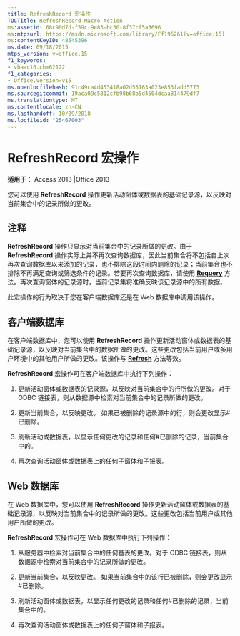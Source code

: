 ```yaml
---
title: RefreshRecord 宏操作
TOCTitle: RefreshRecord Macro Action
ms:assetid: 68c90d7d-f59c-9e83-bc30-8f37cf5a3696
ms:mtpsurl: https://msdn.microsoft.com/library/Ff195261(v=office.15)
ms:contentKeyID: 48545396
ms.date: 09/18/2015
mtps_version: v=office.15
f1_keywords:
- vbaac10.chm62122
f1_categories:
- Office.Version=v15
ms.openlocfilehash: 91c49ca4d453418a02d55163a023e853fadd5773
ms.sourcegitcommit: 19aca09c5812cfb98b68b5d4604dcaa814479df7
ms.translationtype: MT
ms.contentlocale: zh-CN
ms.lasthandoff: 10/09/2018
ms.locfileid: "25467003"
---
```

# <a name="refreshrecord-macro-action"></a>RefreshRecord 宏操作


**适用于**： Access 2013 |Office 2013

您可以使用 **RefreshRecord** 操作更新活动窗体或数据表的基础记录源，以反映对当前集合中的记录所做的更改。

## <a name="remarks"></a>注释

**RefreshRecord** 操作只显示对当前集合中的记录所做的更改。由于 **RefreshRecord** 操作实际上并不再次查询数据库，因此当前集合将不包括自上次再次查询数据库以来添加的记录，也不排除这段时间内删除的记录；当前集合也不排除不再满足查询或筛选条件的记录。若要再次查询数据库，请使用 **[Requery](requery-macro-action.md)** 方法。再次查询窗体的记录源时，当前记录集将准确反映该记录源中的所有数据。

此宏操作的行为取决于您在客户端数据库还是在 Web 数据库中调用该操作。

## <a name="client-database"></a>客户端数据库

在客户端数据库中，您可以使用 **RefreshRecord** 操作更新活动窗体或数据表的基础记录源，以反映对当前集合中的数据所做的更改。这些更改包括当前用户或多用户环境中的其他用户所做的更改。该操作与 **[Refresh](https://msdn.microsoft.com/library/ff836021\(v=office.15\))** 方法等效。

**RefreshRecord** 宏操作可在客户端数据库中执行下列操作：

1.  更新活动窗体或数据表的记录源，以反映对当前集合中的行所做的更改。对于 ODBC 链接表，则从数据源中检索对当前集合中的记录所做的更改。

2.  更新当前集合，以反映更改。 如果已被删除的记录源中的行，则会更改显示\#已删除。

3.  刷新活动或数据表，以显示任何更改的记录和任何\#已删除的记录，当前集合中的。

4.  再次查询活动窗体或数据表上的任何子窗体和子报表。

## <a name="web-database"></a>Web 数据库

在 Web 数据库中，您可以使用 **RefreshRecord** 操作更新活动窗体或数据表的基础记录源，以反映对当前集合中的记录所做的更改。这些更改包括当前用户或其他用户所做的更改。

**RefreshRecord** 宏操作可在 Web 数据库中执行下列操作：

1.  从服务器中检索对当前集合中的任何基表的更改。对于 ODBC 链接表，则从数据源中检索对当前集合中的记录所做的更改。

2.  更新当前集合，以反映更改。 如果当前集合中的该行已被删除，则会更改显示\#已删除。

3.  刷新活动窗体或数据表，以显示任何更改的记录和任何\#已删除的记录，当前集合中的。

4.  再次查询活动窗体或数据表上的任何子窗体和子报表。

